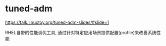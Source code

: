 # tuned-adm

<https://talk.linuxtoy.org/tuned-adm-slides/#slide=1>

RHEL自带的性能调优工具, 通过针对特定应用场景提供配置(profile)来改善系统性能


